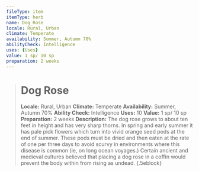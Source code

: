 ```yaml
---
fileType: item
itemType: herb
name: Dog_Rose
locale: Rural, Urban
climate: Temperate
availability: Summer, Autumn 70%
abilityCheck: Intelligence
uses: {Uses}
value: 1 sp/ 10 sp
preparation: 2 weeks
---
```

>#  Dog Rose
>
> **Locale:** Rural, Urban
> **Climate:** Temperate
> **Availability:** Summer, Autumn 70%
> **Ability Check:** Intelligence
> **Uses:** 10
> **Value:** 1 sp/ 10 sp
> **Preparation:** 2 weeks
> **Description:** The dog rose grows to about ten feet in height and has very sharp thorns. In spring and early summer it has pale pick flowers which turn into vivid orange seed pods at the end of summer. These pods must be dried and then eaten at the rate of one per three days to avoid scurvy in environments where this disease is common (ie, on long ocean voyages.) Certain ancient and medieval cultures believed that placing a dog rose in a coffin would prevent the body within from rising as undead.
{.5eblock}

